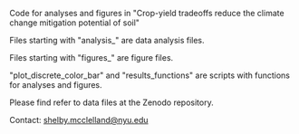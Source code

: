 Code for analyses and figures in "Crop-yield tradeoffs reduce the climate change mitigation potential of soil"

Files starting with "analysis_" are data analysis files.

Files starting with "figures_" are figure files.

"plot_discrete_color_bar" and "results_functions" are scripts with functions for analyses and figures.

Please find refer to data files at the Zenodo repository.

Contact: shelby.mcclelland@nyu.edu
